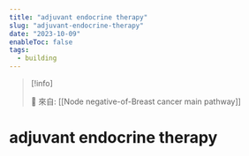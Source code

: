 ```yaml
---
title: "adjuvant endocrine therapy"
slug: "adjuvant-endocrine-therapy"
date: "2023-10-09"
enableToc: false
tags:
  - building
---
```


> [!info]
>
> 🌱 來自: [[Node negative-of-Breast cancer main pathway]]

# adjuvant endocrine therapy


